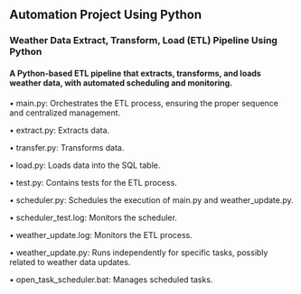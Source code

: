 ## Automation Project Using Python

### Weather Data Extract, Transform, Load (ETL) Pipeline Using Python

#### A Python-based ETL pipeline that extracts, transforms, and loads weather data, with automated scheduling and monitoring.

• main.py: Orchestrates the ETL process, ensuring the proper sequence and centralized management.

• extract.py: Extracts data.

• transfer.py: Transforms data.

• load.py: Loads data into the SQL table.

• test.py: Contains tests for the ETL process.

• scheduler.py: Schedules the execution of main.py and weather_update.py.

• scheduler_test.log: Monitors the scheduler.

• weather_update.log: Monitors the ETL process.

• weather_update.py: Runs independently for specific tasks, possibly related to weather data updates.

• open_task_scheduler.bat: Manages scheduled tasks.
